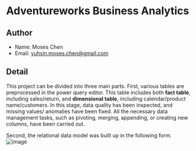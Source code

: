 # Adventureworks Business Analytics

## Author
- Name: Moses Chen
- Email: yuhsin.moses.chen@gmail.com

## Detail
This project can be divided into three main parts. First, various tables are preprocessed in the power query editor. This table includes both **fact table**, including sales/return, and **dimensional table**, including calendar/product name/customers. In this stage, data quality has been inspected, and missing values/ anomalies have been fixed. All the necessary data management tasks, such as pivoting, merging, appending, or creating new columns, have been carried out.   

Second, the relational data model was built up in the following form.
![image](https://github.com/user-attachments/assets/51e48fc4-ddfa-476f-a8ff-4779513b8526)

